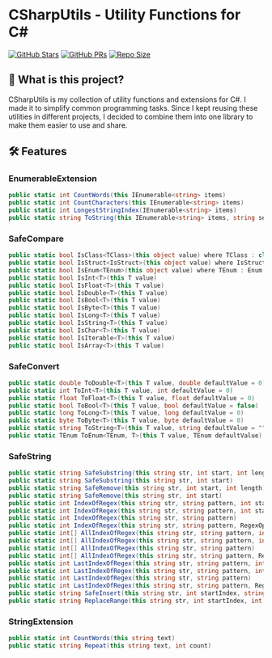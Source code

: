 # CSharpUtils - Utility Functions for C#

[![GitHub Stars](https://img.shields.io/github/stars/FrozenAssassine/CSharpUtils?style=flat)](https://github.com/FrozenAssassine/CSharpUtils/stargazers)
[![GitHub PRs](https://img.shields.io/github/issues-pr/FrozenAssassine/CSharpUtils?style=flat)](https://github.com/FrozenAssassine/CSharpUtils/pulls)
[![Repo Size](https://img.shields.io/github/repo-size/FrozenAssassine/CSharpUtils?style=flat)](https://github.com/FrozenAssassine/CSharpUtils)

## 🤔 What is this project?
CSharpUtils is my collection of utility functions and extensions for C#. I made it to simplify common programming tasks. Since I kept reusing these utilities in different projects, I decided to combine them into one library to make them easier to use and share.

## 🛠️ Features

### EnumerableExtension
```csharp
public static int CountWords(this IEnumerable<string> items)
public static int CountCharacters(this IEnumerable<string> items)
public static int LongestStringIndex(IEnumerable<string> items)
public static string ToString(this IEnumerable<string> items, string separator)
```

### SafeCompare
```cs
public static bool IsClass<TClass>(this object value) where TClass : class
public static bool IsStruct<IsStruct>(this object value) where IsStruct : struct
public static bool IsEnum<TEnum>(this object value) where TEnum : Enum
public static bool IsInt<T>(this T value)
public static bool IsFloat<T>(this T value)
public static bool IsDouble<T>(this T value)
public static bool IsBool<T>(this T value)
public static bool IsByte<T>(this T value)
public static bool IsLong<T>(this T value)
public static bool IsString<T>(this T value)
public static bool IsChar<T>(this T value)
public static bool IsIterable<T>(this T value)
public static bool IsArray<T>(this T value)
```

### SafeConvert
```cs
public static double ToDouble<T>(this T value, double defaultValue = 0)
public static int ToInt<T>(this T value, int defaultValue = 0)
public static float ToFloat<T>(this T value, float defaultValue = 0)
public static bool ToBool<T>(this T value, bool defaultValue = false)
public static long ToLong<T>(this T value, long defaultValue = 0)
public static byte ToByte<T>(this T value, byte defaultValue = 0)
public static string ToString<T>(this T value, string defaultValue = "")
public static TEnum ToEnum<TEnum, T>(this T value, TEnum defaultValue) where TEnum : struct
```

### SafeString
```cs
public static string SafeSubstring(this string str, int start, int length)
public static string SafeSubstring(this string str, int start)
public static string SafeRemove(this string str, int start, int length)
public static string SafeRemove(this string str, int start)
public static int IndexOfRegex(this string str, string pattern, int start, RegexOptions options)
public static int IndexOfRegex(this string str, string pattern, int start)
public static int IndexOfRegex(this string str, string pattern)
public static int IndexOfRegex(this string str, string pattern, RegexOptions options)
public static int[] AllIndexOfRegex(this string str, string pattern, int start, RegexOptions options)
public static int[] AllIndexOfRegex(this string str, string pattern, int start)
public static int[] AllIndexOfRegex(this string str, string pattern)
public static int[] AllIndexOfRegex(this string str, string pattern, RegexOptions options)
public static int LastIndexOfRegex(this string str, string pattern, int start, RegexOptions options)
public static int LastIndexOfRegex(this string str, string pattern, int start)
public static int LastIndexOfRegex(this string str, string pattern)
public static int LastIndexOfRegex(this string str, string pattern, RegexOptions options)
public static string SafeInsert(this string str, int startIndex, string value)
public static string ReplaceRange(this string str, int startIndex, int length, string value)
```

### StringExtension
```cs
public static int CountWords(this string text)
public static string Repeat(this string text, int count)
```
